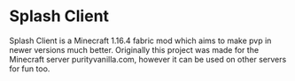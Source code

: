 # Splash Client
Splash Client is a Minecraft 1.16.4 fabric mod which aims to make pvp in newer versions much better. Originally this project was made for the Minecraft server purityvanilla.com, however it can be used on other servers for fun too.
